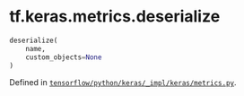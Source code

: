 <div itemscope itemtype="http://developers.google.com/ReferenceObject">
<meta itemprop="name" content="tf.keras.metrics.deserialize" />
</div>

# tf.keras.metrics.deserialize

``` python
deserialize(
    name,
    custom_objects=None
)
```



Defined in [`tensorflow/python/keras/_impl/keras/metrics.py`](https://www.tensorflow.org/code/tensorflow/python/keras/_impl/keras/metrics.py).

